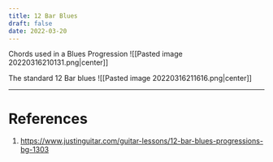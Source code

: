 ```yaml
---
title: 12 Bar Blues
draft: false
date: 2022-03-20
---
```

Chords used in a Blues Progression
![[Pasted image 20220316210131.png|center]]

The standard 12 Bar blues
![[Pasted image 20220316211616.png|center]]


---
# References
1. https://www.justinguitar.com/guitar-lessons/12-bar-blues-progressions-bg-1303